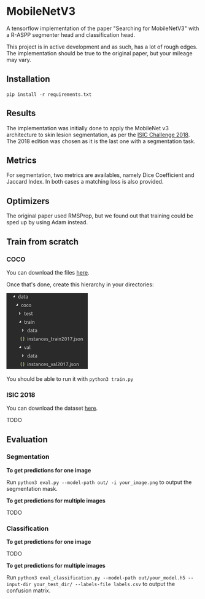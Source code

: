 # MobileNetV3

A tensorflow implementation of the paper "Searching for MobileNetV3" with a R-ASPP segmenter head and classification head.

This project is in active development and as such, has a lot of rough edges. The implementation should be true to the original paper, but your mileage may vary.

## Installation

`pip install -r requirements.txt`

## Results

The implementation was initially done to apply the MobileNet v3 architecture to skin lesion segmentation, as per the [ISIC Challenge 2018](https://challenge2018.isic-archive.com/). The 2018 edition was chosen as it is the last one with a segmentation task.

## Metrics

For segmentation, two metrics are availables, namely Dice Coefficient and Jaccard Index. In both cases a matching loss is also provided.

## Optimizers

The original paper used RMSProp, but we found out that training could be sped up by using Adam instead.

## Train from scratch

### COCO

You can download the files [here](http://cocodataset.org/#download).

Once that's done, create this hierarchy in your directories:

![Directories](images/directories.png)

You should be able to run it with `python3 train.py`

### ISIC 2018

You can download the dataset [here](https://challenge2018.isic-archive.com/).

TODO

## Evaluation

### Segmentation 

**To get predictions for one image**

Run `python3 eval.py --model-path out/ -i your_image.png` to output the segmentation mask.

**To get predictions for multiple images**

TODO

### Classification

**To get predictions for one image**

TODO

**To get predictions for multiple images**

Run `python3 eval_classification.py --model-path out/your_model.h5 --input-dir your_test_dir/ --labels-file labels.csv` to output the confusion matrix.
